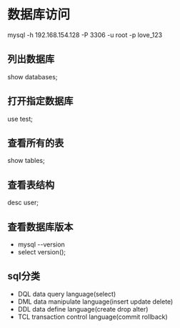 # 数据库访问
mysql -h 192.168.154.128 -P 3306 -u root -p
love_123

## 列出数据库
show databases;

## 打开指定数据库
use test;

## 查看所有的表
show tables;

## 查看表结构
desc user;

## 查看数据库版本
- mysql --version
- select version();

## sql分类
- DQL data query language(select)
- DML data manipulate language(insert update delete)
- DDL data define language(create drop alter)
- TCL transaction control language(commit rollback)